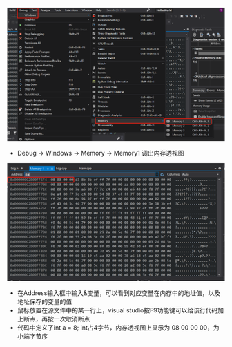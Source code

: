 ![debug](./images/debug.jpg)

- Debug -> Windows -> Memory -> Memory1 调出内存透视图

![memory](./images/memory.jpg)

- 在Address输入框中输入&变量，可以看到对应变量在内存中的地址值，以及地址保存的变量的值
- 鼠标放置在源文件中的某一行上，visual studio按F9功能键可以给该行代码加上断点，再按一次取消断点
- 代码中定义了int a = 8; int占4字节，内存透视图上显示为 08 00 00 00，为小端字节序